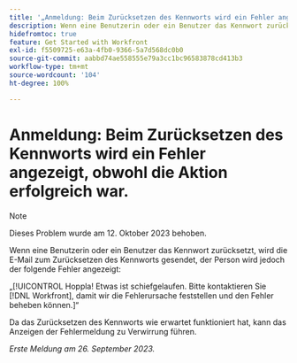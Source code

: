 ```yaml
---
title: '„Anmeldung: Beim Zurücksetzen des Kennworts wird ein Fehler angezeigt, obwohl die Aktion erfolgreich war“'
description: Wenn eine Benutzerin oder ein Benutzer das Kennwort zurücksetzt, wird die E-Mail zum Zurücksetzen des Kennworts gesendet, der Person wird jedoch ein Fehler angezeigt.
hidefromtoc: true
feature: Get Started with Workfront
exl-id: f5509725-e63a-4fb0-9366-5a7d568dc0b0
source-git-commit: aabbd74ae558555e79a3cc1bc96583878cd413b3
workflow-type: tm+mt
source-wordcount: '104'
ht-degree: 100%

---
```


# Anmeldung: Beim Zurücksetzen des Kennworts wird ein Fehler angezeigt, obwohl die Aktion erfolgreich war.

>[!NOTE]
>
>Dieses Problem wurde am 12. Oktober 2023 behoben.

Wenn eine Benutzerin oder ein Benutzer das Kennwort zurücksetzt, wird die E-Mail zum Zurücksetzen des Kennworts gesendet, der Person wird jedoch der folgende Fehler angezeigt:

„[!UICONTROL Hoppla! Etwas ist schiefgelaufen. Bitte kontaktieren Sie [!DNL Workfront], damit wir die Fehlerursache feststellen und den Fehler beheben können.]“

Da das Zurücksetzen des Kennworts wie erwartet funktioniert hat, kann das Anzeigen der Fehlermeldung zu Verwirrung führen.

_Erste Meldung am 26. September 2023._
